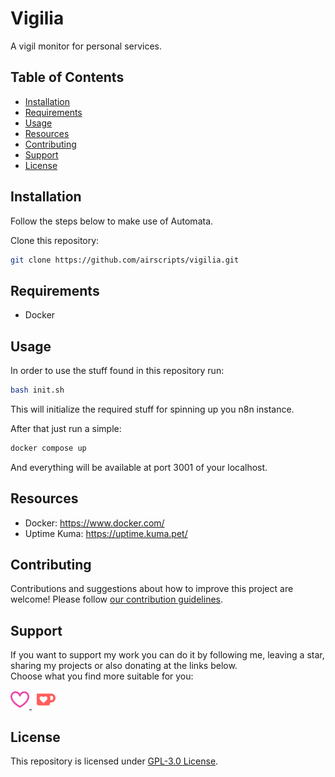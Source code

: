 # Vigilia
A vigil monitor for personal services.

## Table of Contents
- [Installation](#installation)
- [Requirements](#requirements)
- [Usage](#usage)
- [Resources](#resources)
- [Contributing](#contributing)
- [Support](#support)
- [License](#license)

## Installation
Follow the steps below to make use of Automata.

Clone this repository:
```bash
git clone https://github.com/airscripts/vigilia.git
```

## Requirements
- Docker

## Usage
In order to use the stuff found in this repository run:
```bash
bash init.sh
```
This will initialize the required stuff for spinning up you n8n instance.

After that just run a simple:
```bash
docker compose up
```

And everything will be available at port 3001 of your localhost.

## Resources
- Docker: https://www.docker.com/
- Uptime Kuma: https://uptime.kuma.pet/

## Contributing
Contributions and suggestions about how to improve this project are welcome!
Please follow [our contribution guidelines](https://github.com/airscripts/vigilia/blob/main/CONTRIBUTING.md).

## Support
If you want to support my work you can do it by following me, leaving a star, sharing my projects or also donating at the links below.  
Choose what you find more suitable for you:  

<a href="https://github.com/sponsors/airscripts" target="blank">
  <img src="https://raw.githubusercontent.com/airscripts/assets/main/images/github-sponsors.svg" alt="GitHub Sponsors" width="30px" />
</a>&nbsp;
<a href="https://ko-fi.com/airscript" target="blank">
  <img src="https://raw.githubusercontent.com/airscripts/assets/main/images/kofi.svg" alt="Kofi" width="30px" />
</a>

## License  
This repository is licensed under [GPL-3.0 License](https://github.com/airscripts/vigilia/blob/main/LICENSE).
